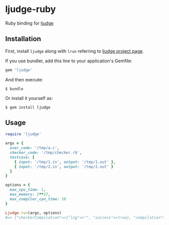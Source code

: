 # ljudge-ruby

Ruby binding for [ljudge](https://github.com/quark-zju/ljudge)

## Installation

First, install `ljudge` along with `lrun` referring to [ljudge project page](https://github.com/quark-zju/ljudge).

If you use bundler, add this line to your application's Gemfile:

```ruby
gem 'ljudge'
```

And then execute:

    $ bundle

Or install it yourself as:

    $ gem install ljudge

## Usage

```ruby
require 'ljudge'

args = {
  user_code: '/tmp/a.c',
  checker_code: '/tmp/checker.rb',
  testcase: [
    { input: '/tmp/1.in', output: '/tmp/1.out' },
    { input: '/tmp/2.in', output: '/tmp/2.out' }
  ]
}

options = {
  max_cpu_time: 1,
  max_memory: 2**27,
  max_compiler_cpu_time: 10
}

Ljudge.run(args, options)
#=> {"checkerCompilation"=>{"log"=>"", "success"=>true}, "compilation"=>{"log"=>"", "success"=>true}, "testcases"=>[{"memory"=>131072, "result"=>"ACCEPTED", "time"=>0.001}, {"memory"=>221184, "result"=>"WRONG_ANSWER", "time"=>0.001}]}
```
